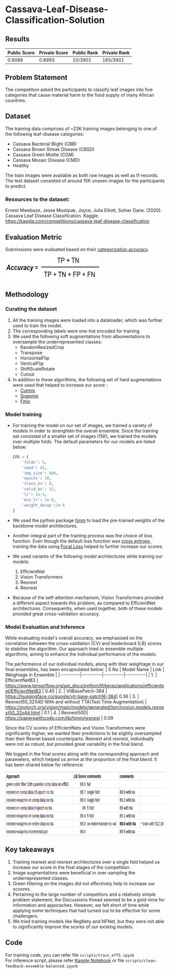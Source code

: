 # Cassava-Leaf-Disease-Classification-Solution

## Results
| Public Score | Private Score | Public Rank | Private Rank |
|----------|----------|----------|----------|
| 0.9086 | 0.8993 | 10/3901  | 165/3901

## Problem Statement  
The competition asked the participants to classify leaf images into five categories that cause material harm to the food supply of many African countries.

## Dataset
The training data comprises of ~23K training images belonging to one of the following leaf-disease categories:
* Cassava Bacterial Blight (CBB)
* Cassava Brown Streak Disease (CBSD)
* Cassava Green Mottle (CGM)
* Cassava Mosaic Disease (CMD)
* Healthy

The train images were available as both raw images as well as tf-records. The test dataset consisted of around 15K unseen images for the participants to predict.

### Resources to the dataset:  
Ernest Mwebaze, Jesse Mostipak, Joyce, Julia Elliott, Sohier Dane. (2020). Cassava Leaf Disease Classification. Kaggle. https://kaggle.com/competitions/cassava-leaf-disease-classification

## Evaluation Metric  
Submissions were evaluated based on their [categorization accuracy](https://developers.google.com/machine-learning/crash-course/classification/accuracy).

<img src="https://github.com/namantuli18/Cassava-Img-Classification-Solution/blob/main/imgs/eval_metric.png" width="300" height="75" />

## Methodology

### Curating the dataset
1. All the training images were loaded into a dataloader, which was further used to train the model.
2. The corresponding labels were one-hot encoded for training.
3. We used the following soft augmentations from albumentations to oversample the underrepresented classes:
   * RandomResizedCrop
   * Transpose
   * HorizontalFlip
   * VerticalFlip
   * ShiftScaleRotate
   * Cutout
4. In addition to these algorithms, the following set of hard augmentations were used that helped to increase our score :
   * [Cutmix](https://paperswithcode.com/method/cutmix#:~:text=CutMix%20is%20an%20image%20data,of%20pixels%20of%20combined%20images.)
   * [Snapmix](https://arxiv.org/abs/2012.04846)
   * [Fmix](https://paperswithcode.com/method/fmix)

### Model training 
* For training the model on our set of images, we trained a variety of models in order to strenghten the overall ensemble. Since the training set consisted of a smaller set of images (15K), we trained the models over multiple folds.
The default parameters for our models are listed below:
    ```python
    CFG = {
        'folds': 5,
        'seed': 42,
        'img_size': 600,
        'epochs': 10,
        'train_bs': 8,
        'valid_bs': 32,
        'lr': 1e-4,
        'min_lr': 1e-6,
        'weight_decay':1e-6
    }
    ```
* We used the python package [timm](https://pypi.org/project/timm/) to load the pre-trained weights of the backbone model architectures.
* Another integral part of the training process was the choice of loss function. Even though the default loss function was [cross entropy](https://pytorch.org/docs/stable/generated/torch.nn.CrossEntropyLoss.html), training the data using [Focal Loss](https://github.com/clcarwin/focal_loss_pytorch) helped to further increase our scores. 
* We used variants of the following model architectures while training our models:
  1. EfficientNet
  2. Vision Transformers
  3. Resnext
  4. Resnest

* Because of the self-attention mechanism, Vision Transformers provided a different aspect towards this problem, as compared to EfficientNet architectures. Consequently, when used together, both of these models provided great cross-validation accuracy. 

### Model Evaluation and Inference

While evaluating model's overall accuracy, we emphasised on the correlation between the cross-validation (CV) and leaderboard (LB) scores to stabilise the algorithm. Our approach tried to ensemble multiple algorithms, aiming to enhance the individual performance of the models.


The performance of our individual models, along with their weightage in our final ensembles, has been encapsulated below:
| S No | Model Name | Link | Weightage in Ensemble |
|----------|----------|----------|----------|
| 1. | EfficientNetB3 | https://www.tensorflow.org/api_docs/python/tf/keras/applications/efficientnet/EfficientNetB3 | 0.45
| 2. | VitBasePatch-384 | https://huggingface.co/google/vit-base-patch16-384| 0.36
| 3. | Resnext50_32X4D With and without TTA(Test Time Augmentation) | https://pytorch.org/vision/main/models/generated/torchvision.models.resnext50_32x4d.html | 0.1
| 4. | Resnest50D| https://paperswithcode.com/lib/timm/resnest | 0.09

Since the CV scores of EfficientNets and Vision Transformers were significantly higher, we wanted their predictions to be slightly oversampled than their Resnet based counterparts. Resnext and resnest, individually were not as robust, but provided great variability in the final blend.

We logged in the final scores along with the corresponding approach and parameters, which helped us arrive at the proportion of the final blend. It has been shared below for reference:

<img src="https://github.com/namantuli18/Cassava-Img-Classification-Solution/blob/main/imgs/cassava_scratch.png" width="800" height="200" />


## Key takeaways
1. Training resnest and resnext architectures over a single fold helped us increase our score in the final stages of the competition.
2. Image augmentations were beneficial in over-sampling the underrepresented classes.
3. Green filtering on the images did not effectively help to increase our scoores.
4. Pertaining to the large number of competitors and a relatively simple problem statement, the Discussions thread seemed to be a gold mine for information and apporaches. However, we felt short of time while applying some techniques that had turned out to be effective for some challengers.
5. We tried training models like RegNety and NFNet, but they were not able to significantly improve the scores of our existing models.

## Code 
For training code, you can refer file `scripts/train_eff5.ipynb`  
For inference script, please refer [Kaggle Notebook](https://www.kaggle.com/code/namantuli/ensemble-inferencev2-1-889683/notebook) or file `scripts/clean-feedback-ensemble-balanced.ipynb`
